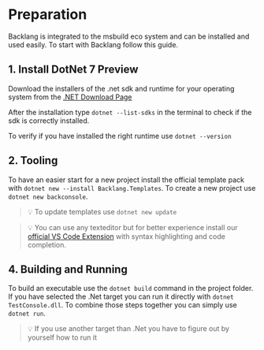 # Preparation

Backlang is integrated to the msbuild eco system and can be installed and used easily. To start with Backlang follow this guide.

## 1. Install DotNet 7 Preview

Download the installers of the .net sdk and runtime for your operating system from the [.NET Download Page](https://dotnet.microsoft.com/en-us/download/dotnet/7.0)

After the installation type `dotnet --list-sdks` in the terminal to check if the sdk is correctly installed.

To verify if you have installed the right runtime use `dotnet --version`

## 2. Tooling

To have an easier start for a new project install the official template pack with `dotnet new --install Backlang.Templates`. To create a new project use `dotnet new backconsole`. 

> 💡 To update templates use `dotnet new update`

> 💡 You can use any texteditor but for better experience install our [official VS Code Extension](https://marketplace.visualstudio.com/items?itemName=furesoft.back) with syntax highlighting and code completion.

## 4. Building and Running

To build an executable use the `dotnet build` command in the project folder. If you have selected the .Net target you can run it directly with `dotnet TestConsole.dll`. To combine those steps together you can simply use `dotnet run`. 

> 💡 If you use another target than .Net you have to figure out by yourself how to run it